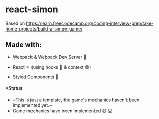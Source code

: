 # react-simon
Based on https://learn.freecodecamp.org/coding-interview-prep/take-home-projects/build-a-simon-game/

## Made with:

* Webpack & Webpack Dev Server :rocket:

* React :atom_symbol: (using hooks :fishing_pole_and_fish: & context :smile:)

* Styled Components :nail_care:

#### *Status:
  * ~This is just a template, the game's mechanics haven't been implemented yet.~
  * Game mechanics have been implemented :smile: :computer:
